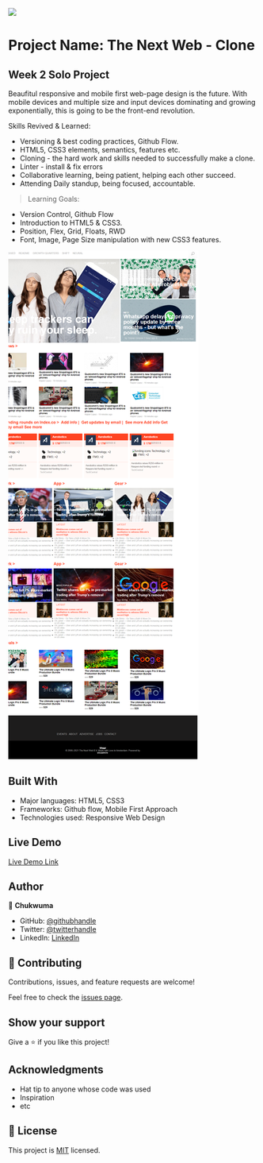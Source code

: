 ![](https://img.shields.io/badge/Microverse-blueviolet)

# Project Name: The Next Web - Clone

## Week 2 Solo Project

Beaufitul responsive and mobile first web-page design is the future. With mobile devices and multiple size and input devices dominating and growing exponentially, this is going to be the front-end revolution.

Skills Revived & Learned:

- Versioning & best coding practices, Github Flow.
- HTML5, CSS3 elements, semantics, features etc.
- Cloning - the hard work and skills needed to successfully make a clone.
- Linter - install & fix errors
- Collaborative learning, being patient, helping each other succeed.
- Attending Daily standup, being focused, accountable.

> Learning Goals:

- Version Control, Github Flow
- Introduction to HTML5 & CSS3.
- Position, Flex, Grid, Floats, RWD
- Font, Image, Page Size manipulation with new CSS3 features.

![screenshot](./img/site-img-readme.png)

## Built With

- Major languages: HTML5, CSS3
- Frameworks: Github flow, Mobile First Approach
- Technologies used: Responsive Web Design

## Live Demo

[Live Demo Link](https://ccobasi.github.io/The-Next-Web-2/)

## Author

👤 **Chukwuma**

- GitHub: [@githubhandle](https://github.com/ccobasi)
- Twitter: [@twitterhandle](https://twitter.com/@obasichux)
- LinkedIn: [LinkedIn](https://linkedin.com/chukwuma-obasi-532b84188)


## 🤝 Contributing

Contributions, issues, and feature requests are welcome!

Feel free to check the [issues page](url).

## Show your support

Give a ⭐️ if you like this project!

## Acknowledgments

- Hat tip to anyone whose code was used
- Inspiration
- etc

## 📝 License

This project is [MIT](https://mit-license.org/) licensed.
